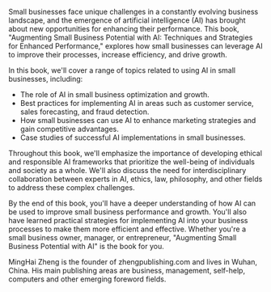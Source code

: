 
Small businesses face unique challenges in a constantly evolving business landscape, and the emergence of artificial intelligence (AI) has brought about new opportunities for enhancing their performance. This book, "Augmenting Small Business Potential with AI: Techniques and Strategies for Enhanced Performance," explores how small businesses can leverage AI to improve their processes, increase efficiency, and drive growth.

In this book, we'll cover a range of topics related to using AI in small businesses, including:

* The role of AI in small business optimization and growth.
* Best practices for implementing AI in areas such as customer service, sales forecasting, and fraud detection.
* How small businesses can use AI to enhance marketing strategies and gain competitive advantages.
* Case studies of successful AI implementations in small businesses.

Throughout this book, we'll emphasize the importance of developing ethical and responsible AI frameworks that prioritize the well-being of individuals and society as a whole. We'll also discuss the need for interdisciplinary collaboration between experts in AI, ethics, law, philosophy, and other fields to address these complex challenges.

By the end of this book, you'll have a deeper understanding of how AI can be used to improve small business performance and growth. You'll also have learned practical strategies for implementing AI into your business processes to make them more efficient and effective. Whether you're a small business owner, manager, or entrepreneur, "Augmenting Small Business Potential with AI" is the book for you.

MingHai Zheng is the founder of zhengpublishing.com and lives in Wuhan, China. His main publishing areas are business, management, self-help, computers and other emerging foreword fields.

